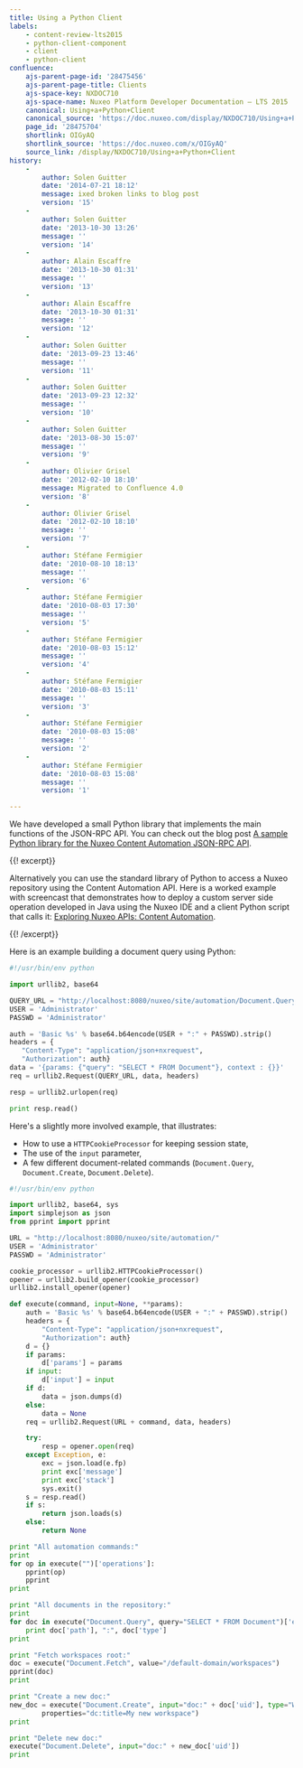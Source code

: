 ```yaml
---
title: Using a Python Client
labels:
    - content-review-lts2015
    - python-client-component
    - client
    - python-client
confluence:
    ajs-parent-page-id: '28475456'
    ajs-parent-page-title: Clients
    ajs-space-key: NXDOC710
    ajs-space-name: Nuxeo Platform Developer Documentation — LTS 2015
    canonical: Using+a+Python+Client
    canonical_source: 'https://doc.nuxeo.com/display/NXDOC710/Using+a+Python+Client'
    page_id: '28475704'
    shortlink: OIGyAQ
    shortlink_source: 'https://doc.nuxeo.com/x/OIGyAQ'
    source_link: /display/NXDOC710/Using+a+Python+Client
history:
    - 
        author: Solen Guitter
        date: '2014-07-21 18:12'
        message: ixed broken links to blog post
        version: '15'
    - 
        author: Solen Guitter
        date: '2013-10-30 13:26'
        message: ''
        version: '14'
    - 
        author: Alain Escaffre
        date: '2013-10-30 01:31'
        message: ''
        version: '13'
    - 
        author: Alain Escaffre
        date: '2013-10-30 01:31'
        message: ''
        version: '12'
    - 
        author: Solen Guitter
        date: '2013-09-23 13:46'
        message: ''
        version: '11'
    - 
        author: Solen Guitter
        date: '2013-09-23 12:32'
        message: ''
        version: '10'
    - 
        author: Solen Guitter
        date: '2013-08-30 15:07'
        message: ''
        version: '9'
    - 
        author: Olivier Grisel
        date: '2012-02-10 18:10'
        message: Migrated to Confluence 4.0
        version: '8'
    - 
        author: Olivier Grisel
        date: '2012-02-10 18:10'
        message: ''
        version: '7'
    - 
        author: Stéfane Fermigier
        date: '2010-08-10 18:13'
        message: ''
        version: '6'
    - 
        author: Stéfane Fermigier
        date: '2010-08-03 17:30'
        message: ''
        version: '5'
    - 
        author: Stéfane Fermigier
        date: '2010-08-03 15:12'
        message: ''
        version: '4'
    - 
        author: Stéfane Fermigier
        date: '2010-08-03 15:11'
        message: ''
        version: '3'
    - 
        author: Stéfane Fermigier
        date: '2010-08-03 15:08'
        message: ''
        version: '2'
    - 
        author: Stéfane Fermigier
        date: '2010-08-03 15:08'
        message: ''
        version: '1'

---
```

We have developed a small Python library that implements the main functions of the JSON-RPC API. You can check out the blog post [A sample Python library for the Nuxeo Content Automation JSON-RPC API](http://blogs.nuxeo.com/development/2010/08/a-sample-python-library-for-the-nuxeo-content-automation-jsonrpc-api/).

{{! excerpt}}

Alternatively you can use the standard library of Python to access a Nuxeo repository using the Content Automation API. Here is a worked example with screencast that demonstrates how to deploy a custom server side operation developed in Java using the Nuxeo IDE and a client Python script that calls it: [Exploring Nuxeo APIs: Content Automation](http://blogs.nuxeo.com/development/2012/01/exploring-nuxeo-apis-content-automation/).

{{! /excerpt}}

Here is an example building a document query&nbsp;using Python:

```python
#!/usr/bin/env python

import urllib2, base64

QUERY_URL = "http://localhost:8080/nuxeo/site/automation/Document.Query"
USER = 'Administrator'
PASSWD = 'Administrator'

auth = 'Basic %s' % base64.b64encode(USER + ":" + PASSWD).strip()
headers = {
   "Content-Type": "application/json+nxrequest",
   "Authorization": auth}
data = '{params: {"query": "SELECT * FROM Document"}, context : {}}'
req = urllib2.Request(QUERY_URL, data, headers)

resp = urllib2.urlopen(req)

print resp.read()

```

Here's a slightly more involved example, that illustrates:

*   How to use a `HTTPCookieProcessor` for keeping session state,
*   The use of the `input` parameter,
*   A few different document-related commands (`Document.Query`, `Document.Create`, `Document.Delete`).

```python
#!/usr/bin/env python

import urllib2, base64, sys
import simplejson as json
from pprint import pprint

URL = "http://localhost:8080/nuxeo/site/automation/"
USER = 'Administrator'
PASSWD = 'Administrator'

cookie_processor = urllib2.HTTPCookieProcessor()
opener = urllib2.build_opener(cookie_processor)
urllib2.install_opener(opener)

def execute(command, input=None, **params):
    auth = 'Basic %s' % base64.b64encode(USER + ":" + PASSWD).strip()
    headers = {
        "Content-Type": "application/json+nxrequest",
        "Authorization": auth}
    d = {}
    if params:
        d['params'] = params
    if input:
        d['input'] = input
    if d:
        data = json.dumps(d)
    else:
        data = None
    req = urllib2.Request(URL + command, data, headers)

    try:
        resp = opener.open(req)
    except Exception, e:
        exc = json.load(e.fp)
        print exc['message']
        print exc['stack']
        sys.exit()
    s = resp.read()
    if s:
        return json.loads(s)
    else:
        return None

print "All automation commands:"
print
for op in execute("")['operations']:
    pprint(op)
    pprint
print

print "All documents in the repository:"
print
for doc in execute("Document.Query", query="SELECT * FROM Document")['entries']:
    print doc['path'], ":", doc['type']
print

print "Fetch workspaces root:"
doc = execute("Document.Fetch", value="/default-domain/workspaces")
pprint(doc)
print

print "Create a new doc:"
new_doc = execute("Document.Create", input="doc:" + doc['uid'], type="Workspace", name="MyWS",
        properties="dc:title=My new workspace")
print

print "Delete new doc:"
execute("Document.Delete", input="doc:" + new_doc['uid'])
print

```